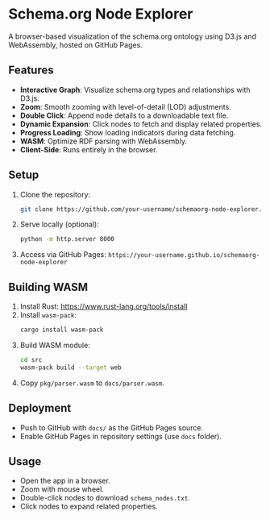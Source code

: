 # Schema.org Node Explorer

A browser-based visualization of the schema.org ontology using D3.js and WebAssembly, hosted on GitHub Pages.

## Features
- **Interactive Graph**: Visualize schema.org types and relationships with D3.js.
- **Zoom**: Smooth zooming with level-of-detail (LOD) adjustments.
- **Double Click**: Append node details to a downloadable text file.
- **Dynamic Expansion**: Click nodes to fetch and display related properties.
- **Progress Loading**: Show loading indicators during data fetching.
- **WASM**: Optimize RDF parsing with WebAssembly.
- **Client-Side**: Runs entirely in the browser.

## Setup
1. Clone the repository:
   ```bash
   git clone https://github.com/your-username/schemaorg-node-explorer.git
   ```
2. Serve locally (optional):
   ```bash
   python -m http.server 8000
   ```
3. Access via GitHub Pages: `https://your-username.github.io/schemaorg-node-explorer`

## Building WASM
1. Install Rust: https://www.rust-lang.org/tools/install
2. Install `wasm-pack`:
   ```bash
   cargo install wasm-pack
   ```
3. Build WASM module:
   ```bash
   cd src
   wasm-pack build --target web
   ```
4. Copy `pkg/parser.wasm` to `docs/parser.wasm`.

## Deployment
- Push to GitHub with `docs/` as the GitHub Pages source.
- Enable GitHub Pages in repository settings (use `docs` folder).

## Usage
- Open the app in a browser.
- Zoom with mouse wheel.
- Double-click nodes to download `schema_nodes.txt`.
- Click nodes to expand related properties.